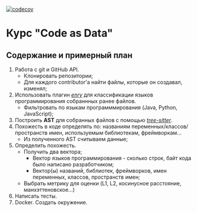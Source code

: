 [![codecov](https://codecov.io/gh/EdwardNee/2022_similar_dev_search_ni/branch/main/graph/badge.svg)](https://codecov.io/gh/EdwardNee/2022_similar_dev_search_ni)

# Курс "Code as Data"  

## Содержание и примерный план  
1. Работа с git и GitHub API.
   + Клонировать репозитории;
   + Для каждого contributor'а найти файлы, которые он создавал, изменял;
2. Использовать плагин *[enry](https://github.com/go-enry/go-enry)* для классификации языков программирования собраннных ранее файлов.
   + Фильтровать по языкам программмирования (Java, Python, JavaScript);
3. Построить **AST** для собранных файлов с помощью *[tree-sitter](https://github.com/tree-sitter/tree-sitter)*.
4. Похожесть в коде определять по: названиям переменных/классов/пространств имен, используемым библиотекам, фреймворкам...
   + Из полученного AST считываем данные;
5. Определить похожесть.
   + Получить два вектора;
      + Вектор языков программирования - сколько строк, байт кода было написано разработчиком;
      + Вектор(ы) названий, библиотек, фреймворков, имен переменных, классов, пространств имен;
   + Выбрать метрику для оценки (L1, L2, косинусное расстояние, манхэттеновское...)
7. Написать тесты.
8. Docker. Создать окружение.
